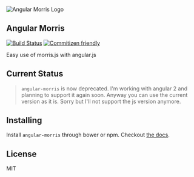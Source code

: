 ![Angular Morris Logo](http://i.imgur.com/xpcczw7.png)
## Angular Morris
[![Build Status](https://travis-ci.org/st1s/angular-morris.svg)](https://travis-ci.org/st1s/angular-morris) [![Commitizen friendly](https://img.shields.io/badge/commitizen-friendly-brightgreen.svg)](http://commitizen.github.io/cz-cli/)

Easy use of morris.js with angular.js

## Current Status
> `angular-morris` is now deprecated. I'm working with angular 2 and planning to support it again soon. Anyway you can use the current version as it is. Sorry but I'll not support the js version anymore.

## Installing
Install `angular-morris` through bower or npm. Checkout [the docs](https://angular-morris.io/docs).


## License
MIT
